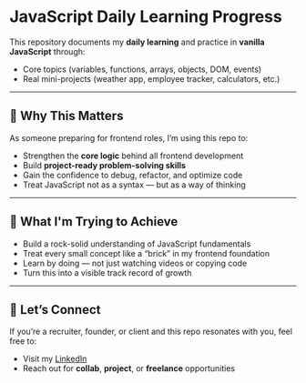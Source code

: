 # JavaScript Daily Learning Progress

This repository documents my **daily learning** and practice in **vanilla JavaScript** through:
- Core topics (variables, functions, arrays, objects, DOM, events)
- Real mini-projects (weather app, employee tracker, calculators, etc.)

---

## 💼 Why This Matters

As someone preparing for frontend roles, I’m using this repo to:
- Strengthen the **core logic** behind all frontend development
- Build **project-ready problem-solving skills**
- Gain the confidence to debug, refactor, and optimize code
- Treat JavaScript not as a syntax — but as a way of thinking

---

## 🌱 What I'm Trying to Achieve

- Build a rock-solid understanding of JavaScript fundamentals  
- Treat every small concept like a “brick” in my frontend foundation  
- Learn by doing — not just watching videos or copying code  
- Turn this into a visible track record of growth   

---

## 📩 Let’s Connect

If you’re a recruiter, founder, or client and this repo resonates with you, feel free to:
- Visit my [LinkedIn](www.linkedin.com/in/sheikh-hassaan-saeed)  
- Reach out for **collab**, **project**, or **freelance** opportunities
